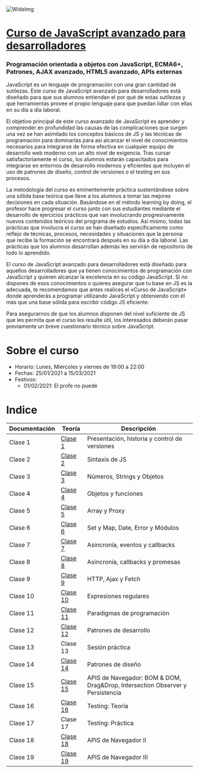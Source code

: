 ![WideImg](http://fictizia.com/img/github/Fictizia-plan-estudios-github.jpg)

# [Curso de JavaScript avanzado para desarrolladores](https://fictizia.com/formacion/curso-javascript-avanzado)
### Programación orientada a objetos con JavaScript, ECMA6+, Patrones, AJAX avanzado, HTML5 avanzado, APIs externas

JavaScript es un lenguaje de programación con una gran cantidad de sutilezas. Este curso de JavaScript avanzado para desarrolladores está diseñado para que sus alumnos entiendan el por qué de estas sutilezas y qué herramientas provee el propio lenguaje para que puedan lidiar con ellas en su día a día laboral.

El objetivo principal de este curso avanzado de JavaScript es aprender y comprender en profundidad las causas de las complicaciones que surgen una vez se han asimilado los conceptos básicos de JS y las técnicas de programación para dominarlas para así alcanzar el nivel de conocimientos necesarios para integrarse de forma efectiva en cualquier equipo de desarrollo web moderno con un alto nivel de exigencia. Tras cursar satisfactoriamente el curso, los alumnos estarán capacitados para integrarse en entornos de desarrollo modernos y eficientes que incluyen el uso de patrones de diseño, control de versiones o el testing en sus procesos.

La metodología del curso es eminentemente práctica sustentándose sobre una sólida base teórica que lleve a los alumnos a tomar las mejores decisiones en cada situación. Basándose en el método learning by doing, el profesor hace progresar el curso junto con sus estudiantes mediante el desarrollo de ejercicios prácticos que van involucrando progresivamente nuevos contenidos teóricos del programa de estudios. Así mismo, todas las prácticas que involucra el curso se han diseñado específicamente como reflejo de técnicas, procesos, necesidades y situaciones que la persona que recibe la formación se encontrará después en su día a día laboral. Las prácticas que los alumnos desarrollan además les servirán de repositorio de todo lo aprendido.

El curso de JavaScript avanzado para desarrolladores está diseñado para aquellos desarrolladores que ya tienen conocimientos de programación con JavaScript y quieren alcanzar la excelencia en su código JavaScript. Si no dispones de esos conocimientos o quieres asegurar que tu base en JS es la adecuada, te recomendamos que antes realices el «Curso de JavaScript» donde aprenderás a programar utilizando JavaScript y obteniendo con él más que una base sólida para escribir código JS eficiente.

Para asegurarnos de que los alumnos disponen del nivel suficiente de JS que les permita que el curso les resulte útil, los interesados deberán pasar previamente un breve cuestionario técnico sobre JavaScript.

# Sobre el curso

* Horario: Lunes, Miércoles y viernes de 19:00 a 22:00
* Fechas: 25/01/2021 a 15/03/2021
* Festivos:
  * 01/02/2021: El profe no puede

# Indice

| Documentación |  Teoría  | Descripción |
| ------------- | -------- | ----------- |
| Clase 1 | [Clase 1](teoria/clase1.md) | Presentación, historia y control de versiones |
| Clase 2 | [Clase 2](teoria/clase2.md) | Sintaxis de JS |
| Clase 3 | [Clase 3](teoria/clase3.md) | Números, Strings y Objetos |
| Clase 4 | [Clase 4](teoria/clase4.md) | Objetos y funciones |
| Clase 5 | [Clase 5](teoria/clase5.md) | Array y Proxy |
| Clase 6 | [Clase 6](teoria/clase6.md) | Set y Map, Date, Error y Módulos |
| Clase 7 | [Clase 7](teoria/clase7.md) | Asincronía, eventos y callbacks |
| Clase 8 | [Clase 8](teoria/clase8.md) | Asincronía, callbacks y promesas |
| Clase 9 | [Clase 9](teoria/clase9.md) | HTTP, Ajax y Fetch |
| Clase 10 | [Clase 10](teoria/clase10.md) | Expresiones regulares |
| Clase 11 | [Clase 11](teoria/clase11.md) | Paradigmas de programación |
| Clase 12 | [Clase 12](teoria/clase12.md) | Patrones de desarrollo |
| Clase 13 | Clase 13 | Sesión práctica |
| Clase 14 | [Clase 14](teoria/clase14.md) | Patrones de diseño |
| Clase 15 | [Clase 15](teoria/clase15.md) | APIS de Navegador: BOM & DOM, Drag&Drop, Intersection Observer y Persistencia |
| Clase 16 | [Clase 16](teoria/clase16.md) | Testing: Teoría |
| Clase 17 | Clase 17 | Testing: Práctica |
| Clase 18 | [Clase 18](teoria/clase18.md) | APIS de Navegador II  |
| Clase 19 | [Clase 19](teoria/clase19.md) | APIS de Navegador III |

